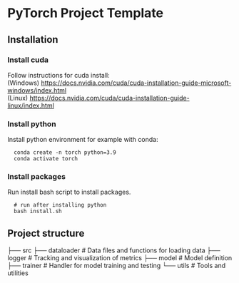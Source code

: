 # PyTorch Project Template

## Installation
### Install cuda
Follow instructions for cuda install: <br/>
(Windows) https://docs.nvidia.com/cuda/cuda-installation-guide-microsoft-windows/index.html <br/>
(Linux) https://docs.nvidia.com/cuda/cuda-installation-guide-linux/index.html

### Install python
Install python environment for example with conda:
```
  conda create -n torch python=3.9
  conda activate torch
```

### Install packages
Run install bash script to install packages.
```
  # run after installing python
  bash install.sh
```

## Project structure

├── src
    ├── dataloader                # Data files and functions for loading data
    ├── logger                    # Tracking and visualization of metrics
    ├── model                     # Model definition
    ├── trainer                   # Handler for model training and testing
    └── utils                     # Tools and utilities
   
